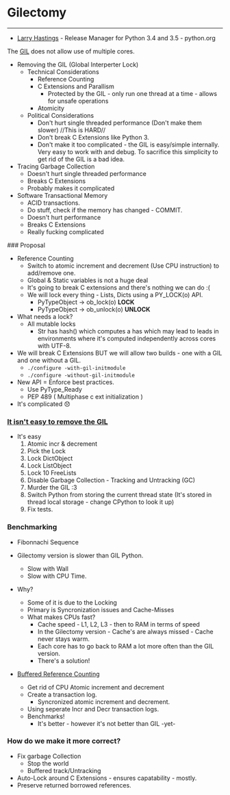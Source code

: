 # Gilectomy

---

* [Larry Hastings](http://www.larryhastings.com/) - Release Manager for Python 3.4 and 3.5 - python.org

The [GIL](https://wiki.python.org/moin/GlobalInterpreterLock) does not allow use of multiple cores.

* Removing the GIL (Global Interperter Lock)
  * Technical Considerations
    * Reference Counting
    * C Extensions and Parallism
      * Protected by the GIL - only run one thread at a time - allows for unsafe operations
    * Atomicity
  * Political Considerations
    * Don't hurt single threaded performance (Don't make them slower) //This is HARD//
    * Don't break C Extensions like Python 3.
    * Don't make it too complicated - the GIL is easy/simple internally. Very easy to work with and debug. To sacrifice this simplicity to get rid of the GIL is a bad idea.
* Tracing Garbage Collection
  * Doesn't hurt single threaded performance
  * Breaks C Extensions
  * Probably makes it complicated
* Software Transactional Memory
  * ACID transactions.
  * Do stuff, check if the memory has changed - COMMIT.
  * Doesn't hurt performance
  * Breaks C Extensions
  * Really fucking complicated

### Proposal

* Reference Counting
  * Switch to atomic increment and decrement (Use CPU instruction) to add/remove one.
  * Global & Static variables is not a huge deal
  * It's going to break C extensions and there's nothing we can do :(
  * We will lock every thing - Lists, Dicts using a PY_LOCK(o) API.
    * PyTypeObject -> ob_lock(o) __LOCK__
    * PyTypeObject -> ob_unlock(o) __UNLOCK__
* What needs a lock?
  * All mutable locks
    * Str has hash() which computes a has which may lead to leads in environments where it's computed independently across cores with UTF-8.
* We will break C Extensions BUT we will allow two builds - one with a GIL and one without a GIL.
  * `./configure -with-gil-initmodule`
  * `./configure -without-gil-initmodule`
* New API = Enforce best practices.
  * Use PyType_Ready
  * PEP 489 ( Multiphase c ext initialization )
* It's complicated 😞

### [It isn't easy to remove the GIL](http://www.artima.com/weblogs/viewpost.jsp?thread=214235)

* It's easy
  1. Atomic incr & decrement
  2. Pick the Lock
  3. Lock DictObject
  4. Lock ListObject
  5. Lock 10 FreeLists
  6. Disable Garbage Collection - Tracking and Untracking (GC)
  7. Murder the GIL :3
  8. Switch Python from storing the current thread state (It's stored in thread local storage - change CPython to look it up)
  9. Fix tests.

### Benchmarking
  * Fibonnachi Sequence
  * Gilectomy version is slower than GIL Python.
    * Slow with Wall
    * Slow with CPU Time.
  * Why?
    * Some of it is due to the Locking
    * Primary is Syncronization issues and Cache-Misses
    * What makes CPUs fast?
      * Cache speed - L1, L2, L3 - then to RAM in terms of speed
      * In the Gilectomy version - Cache's are always missed - Cache never stays warm.
      * Each core has to go back to RAM a lot more often than the GIL version.
      * There's a solution!

* [Buffered Reference Counting](http://www.cs.tau.ac.il/~maon/teaching/2014-2015/seminar/seminar1415a-lec12-conc-rc-sum.pdf)
  * Get rid of CPU Atomic increment and decrement
  * Create a transaction log.
    * Syncronized atomic increment and decrement.
  * Using seperate Incr and Decr transaction logs.
  * Benchmarks!
    * It's better - however it's not better than GIL -yet-

### How do we make it more correct?
  * Fix garbage Collection
    * Stop the world
    * Buffered track/Untracking
  * Auto-Lock around C Extensions - ensures capatability - mostly.
  * Preserve returned borrowed references.
